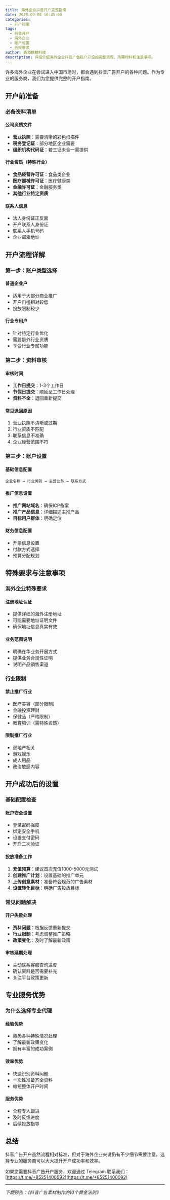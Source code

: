 ```yaml
---
title: 海外企业抖音开户完整指南
date: 2025-09-08 16:45:00
categories:
  - 开户指南
tags:
  - 抖音开户
  - 海外企业
  - 账户设置
  - 合规要求
author: 香港麒麟科技
description: 详细介绍海外企业抖音广告账户开设的完整流程、所需材料和注意事项。
---
```


许多海外企业在尝试进入中国市场时，都会遇到抖音广告开户的各种问题。作为专业的服务商，我们为您提供完整的开户指南。

## 开户前准备

### 必备资料清单

#### 公司资质文件
- **营业执照**：需要清晰的彩色扫描件
- **税务登记证**：部分地区企业需要
- **组织机构代码证**：若三证未合一需提供

<!-- more -->

#### 行业资质（特殊行业）
- **食品经营许可证**：食品类企业
- **医疗器械许可证**：医疗健康类
- **金融许可证**：金融服务类
- **其他行业特定资质**

#### 联系人信息
- 法人身份证正反面
- 开户联系人身份证
- 联系人手机号码
- 企业邮箱地址

## 开户流程详解

### 第一步：账户类型选择

#### 普通企业户
- 适用于大部分商业推广
- 开户门槛相对较低
- 投放限制较少

#### 行业专用户
- 针对特定行业优化
- 需要额外行业资质
- 享受行业专属功能

### 第二步：资料审核

#### 审核时间
- **工作日提交**：1-3个工作日
- **节假日提交**：顺延至工作日处理
- **资料不全**：退回重新提交

#### 常见退回原因
1. 营业执照不清晰或过期
2. 行业资质不匹配
3. 联系信息不准确
4. 企业经营范围不符

### 第三步：账户设置

#### 基础信息配置
```
企业名称 → 行业类别 → 主营业务 → 联系方式
```

#### 推广信息设置
- **推广网站域名**：确保ICP备案
- **推广产品信息**：详细描述主推产品
- **目标用户群体**：明确定位

#### 财务信息配置
- 开票信息设置
- 付款方式选择
- 预算分配规划

## 特殊要求与注意事项

### 海外企业特殊要求

#### 注册地址认证
- 提供详细的海外注册地址
- 可能需要地址证明文件
- 确保地址信息真实有效

#### 业务范围说明
- 明确在华业务开展方式
- 提供业务合规性证明
- 说明产品销售渠道

### 行业限制

#### 禁止推广行业
- 医疗美容（部分限制）
- 金融投资理财
- 保健品（严格限制）
- 教育培训（需特殊资质）

#### 限制推广行业
- 房地产相关
- 游戏娱乐
- 成人用品
- 政治敏感内容

## 开户成功后的设置

### 基础配置检查

#### 账户安全设置
- 登录密码强度
- 绑定安全手机
- 设置支付密码
- 开启二次验证

#### 投放准备工作
1. **充值预算**：建议首次充值1000-5000元测试
2. **创建推广计划**：设置基础的推广单元
3. **上传创意素材**：准备符合规范的广告素材
4. **设置转化目标**：明确广告投放目标

### 常见问题解决

#### 开户失败处理
- **资料问题**：根据反馈重新提交
- **行业限制**：考虑调整推广策略
- **政策变化**：及时了解最新政策

#### 审核延期处理
- 主动联系客服查询进度
- 确认资料是否需要补充
- 关注平台政策更新

## 专业服务优势

### 为什么选择专业代理

#### 经验优势
- 熟悉各种特殊情况处理
- 了解最新政策变化
- 拥有丰富的成功案例

#### 效率优势
- 快速识别资料问题
- 一次性准备齐全资料
- 缩短整体开户时间

#### 服务优势
- 全程专人跟进
- 及时反馈进度
- 后续投放指导

## 总结

抖音广告开户虽然流程相对标准，但对于海外企业来说仍有不少细节需要注意。选择专业的服务商可以大大提升开户成功率和效率。

如果您需要抖音广告开户服务，欢迎通过 Telegram 联系我们：[https://t.me/+85251400092](https://t.me/+85251400092)

---

*下期预告：《抖音广告素材制作的10个黄金法则》*